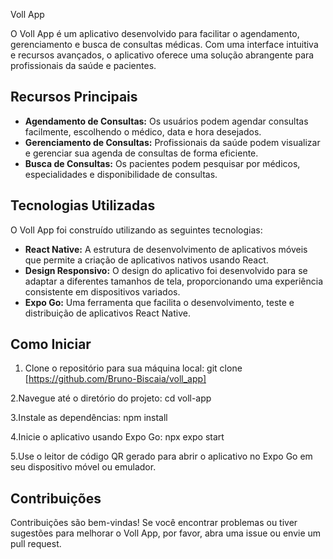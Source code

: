 Voll App

O Voll App é um aplicativo desenvolvido para facilitar o agendamento, gerenciamento e busca de consultas médicas. Com uma interface intuitiva e recursos avançados, o aplicativo oferece uma solução abrangente para profissionais da saúde e pacientes.

## Recursos Principais

- **Agendamento de Consultas:** Os usuários podem agendar consultas facilmente, escolhendo o médico, data e hora desejados.
- **Gerenciamento de Consultas:** Profissionais da saúde podem visualizar e gerenciar sua agenda de consultas de forma eficiente.
- **Busca de Consultas:** Os pacientes podem pesquisar por médicos, especialidades e disponibilidade de consultas.

## Tecnologias Utilizadas

O Voll App foi construído utilizando as seguintes tecnologias:

- **React Native:** A estrutura de desenvolvimento de aplicativos móveis que permite a criação de aplicativos nativos usando React.
- **Design Responsivo:** O design do aplicativo foi desenvolvido para se adaptar a diferentes tamanhos de tela, proporcionando uma experiência consistente em dispositivos variados.
- **Expo Go:** Uma ferramenta que facilita o desenvolvimento, teste e distribuição de aplicativos React Native.

## Como Iniciar

1. Clone o repositório para sua máquina local:
   git clone [https://github.com/Bruno-Biscaia/voll_app]

2.Navegue até o diretório do projeto:
   cd voll-app

3.Instale as dependências:
   npm install

4.Inicie o aplicativo usando Expo Go:
   npx expo start

5.Use o leitor de código QR gerado para abrir o aplicativo no Expo Go em seu dispositivo móvel ou emulador.

## Contribuições

Contribuições são bem-vindas! Se você encontrar problemas ou tiver sugestões para melhorar o Voll App, por favor, abra uma issue ou envie um pull request.
